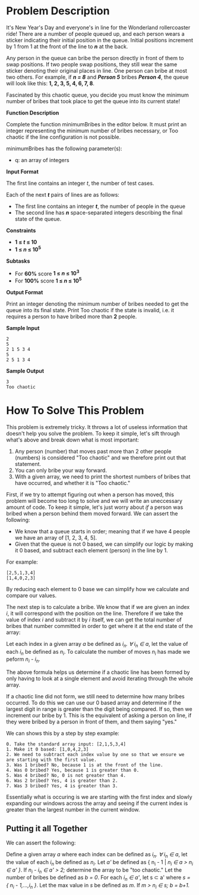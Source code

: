# Problem Description
It's New Year's Day and everyone's in line for the Wonderland rollercoaster ride! There are a number of people queued up, and each person wears a sticker indicating their initial position in the queue. Initial positions increment by 1 from 1 at the front of the line to <i><b>n</b></i> at the back.

Any person in the queue can bribe the person directly in front of them to swap positions. If two people swap positions, they still wear the same sticker denoting their original places in line. One person can bribe at most two others. For example, if <i><b>n = 8</b></i> and <i><b>Person 5</b></i> bribes <i><b>Person 4</i></b>, the queue will look like this: <b>1, 2, 3, 5, 4, 6, 7, 8</b>.

Fascinated by this chaotic queue, you decide you must know the minimum number of bribes that took place to get the queue into its current state!

<b>Function Description</b>

Complete the function minimumBribes in the editor below. It must print an integer representing the minimum number of bribes necessary, or Too chaotic if the line configuration is not possible.

minimumBribes has the following parameter(s):

- q: an array of integers

<b>Input Format</b>

The first line contains an integer <i></b>t</b></i>, the number of test cases.

Each of the next <i><b>t</b></i> pairs of lines are as follows:
- The first line contains an integer <i><b>t</b></i>, the number of people in the queue
- The second line has <i><b>n</b></i> space-separated integers describing the final state of the queue.

<b>Constraints</b>

- <b>1 &le; <i>t</i> &le; 10</b>
- <b>1 &le; <i>n</i> &le; 10<sup>5</sup></b>

<b>Subtasks</b>

- For <b>60%</b> score <b>1 &le; <i>n</i> &le; 10<sup>3</sup></b>
- For <b>100%</b> score <b> 1 &le; <i>n</i> &le; 10<sup>5</sup></b>

<b>Output Format</b>

Print an integer denoting the minimum number of bribes needed to get the queue into its final state. Print Too chaotic if the state is invalid, i.e. it requires a person to have bribed more than <b>2</b> people.

<b>Sample Input</b>

    2
    5
    2 1 5 3 4
    5
    2 5 1 3 4

<b>Sample Output</b>

    3
    Too chaotic


# How To Solve This Problem
This problem is extremely tricky. It throws a lot of useless information that doesn't help you solve the problem. To keep it simple, let's sift through what's above and break down what is most important:

1. Any person (number) that moves past more than 2 other people (numbers) is considered "Too chaotic" and we therefore print out that statement.
2. You can only bribe your way forward.
3. With a given array, we need to print the shortest numbers of bribes that have occurred, and whether it is "Too chaotic."

First, if we try to attempt figuring out when a person has moved, this problem will become too long to solve and we will write an uneccessary amount of code. To keep it simple, let's just worry about <i>if</i> a person was bribed when a person behind them moved forward. We can assert the following:

- We know that a queue starts in order; meaning that if we have 4 people we have an array of [1, 2, 3, 4, 5].
- Given that the queue is not 0 based, we can simplify our logic by making it 0 based, and subtract each element (person) in the line by 1.

For example:

    [2,5,1,3,4] 
    [1,4,0,2,3]

By reducing each element to 0 base we can simplify how we calculate and compare our values.

The next step is to calculate a bribe. We know that if we are given an index <i>i</i>, it will correspond with the position on the line. Therefore if we take the value of index <i>i</i> and subtract it by <i>i</i> itself, we can get the total number of bribes that number committed in order to get where it at the end state of the array:

Let each index in a given array <i>a</i> be defined as <i>i<sub>n</sub>. &forall; i<sub>n</sub> &isin; a</i>, let the value of each <i>i<sub>n</sub></i> be defined as <i>n<sub>i</sub></i>. To calculate the number of moves <i>n<sub>i</sub></i> has made we peform <i>n<sub>i</sub> - i<sub>n</sub></i>.

The above formula helps us determine if a chaotic line has been formed by only having to look at a single element and avoid iterating through the whole array.

If a chaotic line did not form, we still need to determine how many bribes occurred. To do this we can use our 0 based array and determine if the largest digit in range is greater than the digit being compared. If so, then we increment our bribe by 1. This is the equivalent of asking a person on line, if they were bribed by a person in front of them, and them saying "yes."

We can shows this by a step by step example:

    0. Take the standard array input: [2,1,5,3,4]
    1. Make it 0 based: [1,0,4,2,3]
    2. We need to subtract each index value by one so that we ensure we are starting with the first value.
    3. Was 1 bribed? No, because 1 is at the front of the line.
    4. Was 0 bribed? Yes, because 1 is greater than 0. 
    5. Was 4 bribed? No, 0 is not greater than 4. 
    6. Was 2 bribed? Yes, 4 is greater than 2.
    7. Was 3 bribed? Yes, 4 is greater than 3.

Essentially what is occuring is we are starting with the first index and slowly expanding our windows across the array and seeing if the current index is greater than the largest number in the current window.

## Putting it all Together
We can assert the following:

Define a given array <i>a</i> where each index can be defined as <i>i<sub>n</sub>. &forall; i<sub>n</sub> &isin; a</i>, let the value of each <i>i<sub>n</sub></i> be defined as <i>n<sub>i</sub></i>. Let <i>a'</i> be defined as { n<sub>i</sub> - 1</i> | <i>n<sub>i</sub> &isin; a &gt; n<sub>i</sub> &isin; a' }</i>. If <i>n<sub>i</sub> - i<sub>n</sub> &isin; a' &gt; 2;</i> determine the array to be "too chaotic." Let the number of bribes be defined as <i>b = 0</i>. For each <i>i<sub>n</sub> &isin; a'</i>, let s  &sub; a' where <i>s = { n<sub>i</sub> - 1,...,i<sub>n</sub> }</i>. Let the max value in <i>s</i> be defined as <i>m</i>. If <i>m &gt; n<sub>i</sub> &isin; s; b = b+1.
